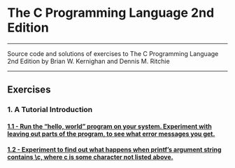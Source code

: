# The C Programming Language 2nd Edition

---

Source code and solutions of exercises to The C Programming Language 2nd Edition by Brian W. Kernighan and Dennis M. Ritchie

---

## Exercises

### 1. A Tutorial Introduction
#### [1.1 - Run the “hello, world” program on your system. Experiment with leaving out parts of the program, to see what error messages you get.](/C_Programming_Language_2nd_Edition/Chapter1_A_Tutorial_Introduction/Ex_1_1.c)
#### [1.2 -  Experiment to find out what happens when printf’s argument string contains \c, where c is some character not listed above.](/C_Programming_Language_2nd_Edition/Chapter1_A_Tutorial_Introduction/Ex_1_2.c)